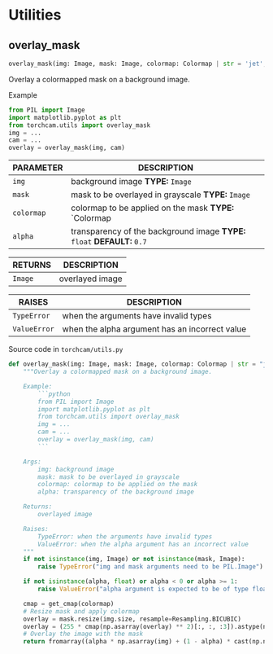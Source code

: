 # Utilities

## overlay_mask

```python
overlay_mask(img: Image, mask: Image, colormap: Colormap | str = 'jet', alpha: float = 0.7) -> Image
```

Overlay a colormapped mask on a background image.

Example

```python
from PIL import Image
import matplotlib.pyplot as plt
from torchcam.utils import overlay_mask
img = ...
cam = ...
overlay = overlay_mask(img, cam)
```

| PARAMETER  | DESCRIPTION                                                               |
| ---------- | ------------------------------------------------------------------------- |
| `img`      | background image **TYPE:** `Image`                                        |
| `mask`     | mask to be overlayed in grayscale **TYPE:** `Image`                       |
| `colormap` | colormap to be applied on the mask **TYPE:** \`Colormap                   |
| `alpha`    | transparency of the background image **TYPE:** `float` **DEFAULT:** `0.7` |

| RETURNS | DESCRIPTION     |
| ------- | --------------- |
| `Image` | overlayed image |

| RAISES       | DESCRIPTION                                    |
| ------------ | ---------------------------------------------- |
| `TypeError`  | when the arguments have invalid types          |
| `ValueError` | when the alpha argument has an incorrect value |

Source code in `torchcam/utils.py`

````python
def overlay_mask(img: Image, mask: Image, colormap: Colormap | str = "jet", alpha: float = 0.7) -> Image:
    """Overlay a colormapped mask on a background image.

    Example:
        ```python
        from PIL import Image
        import matplotlib.pyplot as plt
        from torchcam.utils import overlay_mask
        img = ...
        cam = ...
        overlay = overlay_mask(img, cam)
        ```

    Args:
        img: background image
        mask: mask to be overlayed in grayscale
        colormap: colormap to be applied on the mask
        alpha: transparency of the background image

    Returns:
        overlayed image

    Raises:
        TypeError: when the arguments have invalid types
        ValueError: when the alpha argument has an incorrect value
    """
    if not isinstance(img, Image) or not isinstance(mask, Image):
        raise TypeError("img and mask arguments need to be PIL.Image")

    if not isinstance(alpha, float) or alpha < 0 or alpha >= 1:
        raise ValueError("alpha argument is expected to be of type float between 0 and 1")

    cmap = get_cmap(colormap)
    # Resize mask and apply colormap
    overlay = mask.resize(img.size, resample=Resampling.BICUBIC)
    overlay = (255 * cmap(np.asarray(overlay) ** 2)[:, :, :3]).astype(np.uint8)
    # Overlay the image with the mask
    return fromarray((alpha * np.asarray(img) + (1 - alpha) * cast(np.ndarray, overlay)).astype(np.uint8))
````

